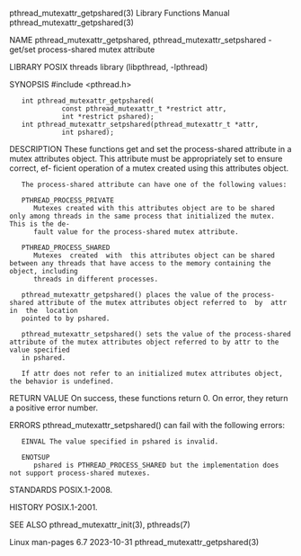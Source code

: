 pthread_mutexattr_getpshared(3)					   Library Functions Manual				       pthread_mutexattr_getpshared(3)

NAME
       pthread_mutexattr_getpshared, pthread_mutexattr_setpshared - get/set process-shared mutex attribute

LIBRARY
       POSIX threads library (libpthread, -lpthread)

SYNOPSIS
       #include <pthread.h>

       int pthread_mutexattr_getpshared(
			     const pthread_mutexattr_t *restrict attr,
			     int *restrict pshared);
       int pthread_mutexattr_setpshared(pthread_mutexattr_t *attr,
			     int pshared);

DESCRIPTION
       These functions get and set the process-shared attribute in a mutex attributes object.  This attribute must be appropriately set to ensure correct, ef‐
       ficient operation of a mutex created using this attributes object.

       The process-shared attribute can have one of the following values:

       PTHREAD_PROCESS_PRIVATE
	      Mutexes created with this attributes object are to be shared only among threads in the same process that initialized the mutex.  This is the de‐
	      fault value for the process-shared mutex attribute.

       PTHREAD_PROCESS_SHARED
	      Mutexes  created	with  this attributes object can be shared between any threads that have access to the memory containing the object, including
	      threads in different processes.

       pthread_mutexattr_getpshared() places the value of the process-shared attribute of the mutex attributes object referred to  by  attr  in	 the  location
       pointed to by pshared.

       pthread_mutexattr_setpshared() sets the value of the process-shared attribute of the mutex attributes object referred to by attr to the value specified
       in pshared.

       If attr does not refer to an initialized mutex attributes object, the behavior is undefined.

RETURN VALUE
       On success, these functions return 0.  On error, they return a positive error number.

ERRORS
       pthread_mutexattr_setpshared() can fail with the following errors:

       EINVAL The value specified in pshared is invalid.

       ENOTSUP
	      pshared is PTHREAD_PROCESS_SHARED but the implementation does not support process-shared mutexes.

STANDARDS
       POSIX.1-2008.

HISTORY
       POSIX.1-2001.

SEE ALSO
       pthread_mutexattr_init(3), pthreads(7)

Linux man-pages 6.7							  2023-10-31					       pthread_mutexattr_getpshared(3)

